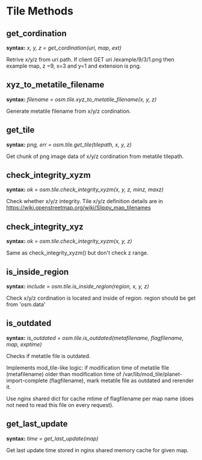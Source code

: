 Tile Methods
=======

get_cordination
-----------------

**syntax:** *x, y, z = get_cordination(uri, map, ext)*

Retrive x/y/z from uri path.
If client GET uri   /example/9/3/1.png   then example map, z =9, x=3 and y=1
and extension is png.

xyz_to_metatile_filename
-------------------------

**syntax:** *filename = osm.tile.xyz_to_metatile_filename(x, y, z)*

Generate metatile filename from x/y/z cordination.

get_tile
--------

**syntax:** *png, err = osm.tile.get_tile(tilepath, x, y, z)*

Get chunk of png image data of x/y/z cordination from metatile tilepath.

check_integrity_xyzm
----------------------

**syntax:** *ok = osm.tile.check_integrity_xyzm(x, y, z, minz, maxz)*

Check whether x/y/z integrity.
Tile x/y/z definition details are in
   https://wiki.openstreetmap.org/wiki/Slippy_map_tilenames

check_integrity_xyz
----------------------

**syntax:** *ok = osm.tile.check_integrity_xyzm(x, y, z)*

Same as check_integrity_xyzm() but don't check z range.

is_inside_region
--------

**syntax:** *include = osm.tile.is_inside_region(region, x, y, z)*

Check x/y/z cordination is located and inside of region.
region should be get from 'osm.data'

is_outdated
-----------

**syntax:** *is_outdated = osm.tile.is_outdated(metafilename, flagfilename, map, exptime)*

Checks if metatile file is outdated.

Implements mod_tile-like logic: if modification time of metatile file (metafilename) older than
modification time of /var/lib/mod_tile/planet-import-complete (flagfilename), mark metatile file
as outdated and rerender it.

Use nginx shared dict for cache mtime of flagfilename per map name (does not need to read this file
on every request).

get_last_update
---------------

**syntax:** *time = get_last_update(map)*

Get last update time stored in nginx shared memory cache for given map.
